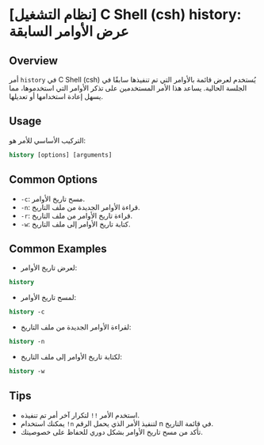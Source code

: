 # [نظام التشغيل] C Shell (csh) history: عرض الأوامر السابقة

## Overview
أمر `history` في C Shell (csh) يُستخدم لعرض قائمة بالأوامر التي تم تنفيذها سابقًا في الجلسة الحالية. يساعد هذا الأمر المستخدمين على تذكر الأوامر التي استخدموها، مما يسهل إعادة استخدامها أو تعديلها.

## Usage
التركيب الأساسي للأمر هو:

```csh
history [options] [arguments]
```

## Common Options
- `-c`: مسح تاريخ الأوامر.
- `-n`: قراءة الأوامر الجديدة من ملف التاريخ.
- `-r`: قراءة تاريخ الأوامر من ملف التاريخ.
- `-w`: كتابة تاريخ الأوامر إلى ملف التاريخ.

## Common Examples
- لعرض تاريخ الأوامر:
```csh
history
```

- لمسح تاريخ الأوامر:
```csh
history -c
```

- لقراءة الأوامر الجديدة من ملف التاريخ:
```csh
history -n
```

- لكتابة تاريخ الأوامر إلى ملف التاريخ:
```csh
history -w
```

## Tips
- استخدم الأمر `!!` لتكرار آخر أمر تم تنفيذه.
- يمكنك استخدام `!n` لتنفيذ الأمر الذي يحمل الرقم n في قائمة التاريخ.
- تأكد من مسح تاريخ الأوامر بشكل دوري للحفاظ على خصوصيتك.